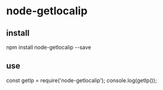 # node-getlocalip

## install
npm install node-getlocalip --save


## use 

const getIp = require('node-getlocalip');
console.log(getIp());

